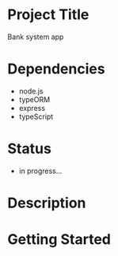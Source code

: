 # Project Title

Bank system app

# Dependencies

- node.js
- typeORM 
- express 
- typeScript 

# Status

- in progress...

# Description


# Getting Started
